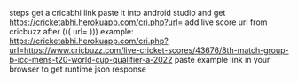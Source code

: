 steps
get a cricabhi link
paste it into android studio 
and get https://cricketabhi.herokuapp.com/cri.php?url=
add live score url from cricbuzz after (((   url=   )))
example: https://cricketabhi.herokuapp.com/cri.php?url=https://www.cricbuzz.com/live-cricket-scores/43676/8th-match-group-b-icc-mens-t20-world-cup-qualifier-a-2022
paste example link in your browser to get runtime json response

